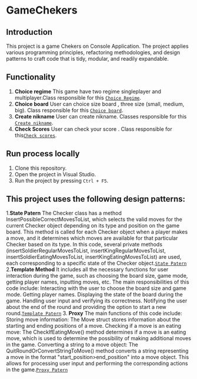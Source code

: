 # GameChekers
## Introduction

This project is a game Chekers on Console Application. The project applies various programming principles, refactoring methodologies, and design patterns to craft code that is tidy, modular, and readily expandable.

## Functionality
1. **Choice regime** This game have two regime singleplayer and multiplayer.Class responsible for this [`Choice Regime`](./Project2/GameUI.cs#153).
2. **Choice board** User can choice size board , three size (small, medium, big). Class responsible for this [`Choice board`](./Project2/GameUI.cs#127).
3. **Create nikname** User can create nikname. Сlasses responsible for this [`Create nikname`](./Project2/Player.cs).
4. **Check Scores** User can check your score . Class responsible for this[`Check scores`](./Project2/Game.cs#288).
   
## Run process locally
1. Clone this repository.
2. Open the project in Visual Studio.
3. Run the project by pressing `Ctrl + F5`.
   
   
## This project uses the following design patterns:
1.**State Patern**  The Checker class has a method InsertPossibleCorrectMovesToList, which selects the valid moves for the current Checker object depending on its type and position on the game board. 
This method is called for each Checker object when a player makes a move, and it determines which moves are available for that particular Checker based on its type.
In this code, several private methods (insertSoldierRegularMovesToList, insertKingRegularMovesToList, insertSoldierEatingMovesToList, insertKingEatingMovesToList) are used, 
each corresponding to a specific state of the Checker object.[`State Patern`](./Project2/Checker.cs)
2.**Template Method** It includes all the necessary functions for user interaction during the game, such as choosing the board size, game mode, getting player names, inputting moves, etc.
The main responsibilities of this code include:
Interacting with the user to choose the board size and game mode.
Getting player names.
Displaying the state of the board during the game.
Handling user input and verifying its correctness.
Notifying the user about the end of the round and providing the option to start a new round.[`Template Patern`](./Project2/GameUI.cs)
3. **Proxy** The main functions of this code include:
Storing move information: The Move struct stores information about the starting and ending positions of a move.
Checking if a move is an eating move: The CheckIfEatingMove() method determines if a move is an eating move, which is used to determine the possibility of making additional moves in the game.
Converting a string to a move object: The QuitRoundOrConvertStringToMove() method converts a string representing a move in the format "start_position>end_position" into a move object. This allows for processing 
user input and performing the corresponding actions in the game.[`Proxy Patern`](./Project2/Move.cs)
